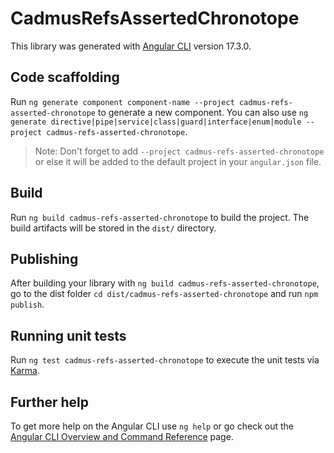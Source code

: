 # CadmusRefsAssertedChronotope

This library was generated with [Angular CLI](https://github.com/angular/angular-cli) version 17.3.0.

## Code scaffolding

Run `ng generate component component-name --project cadmus-refs-asserted-chronotope` to generate a new component. You can also use `ng generate directive|pipe|service|class|guard|interface|enum|module --project cadmus-refs-asserted-chronotope`.
> Note: Don't forget to add `--project cadmus-refs-asserted-chronotope` or else it will be added to the default project in your `angular.json` file. 

## Build

Run `ng build cadmus-refs-asserted-chronotope` to build the project. The build artifacts will be stored in the `dist/` directory.

## Publishing

After building your library with `ng build cadmus-refs-asserted-chronotope`, go to the dist folder `cd dist/cadmus-refs-asserted-chronotope` and run `npm publish`.

## Running unit tests

Run `ng test cadmus-refs-asserted-chronotope` to execute the unit tests via [Karma](https://karma-runner.github.io).

## Further help

To get more help on the Angular CLI use `ng help` or go check out the [Angular CLI Overview and Command Reference](https://angular.io/cli) page.
